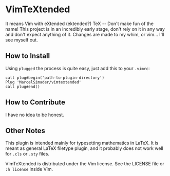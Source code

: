 # VimTeXtended

It means Vim with eXtended (ektended?) TeX -- Don't make fun of the name!  This project is
in an incredibly early stage, don't rely on it in any way and don't expect anything of it.
Changes are made to my whim, or vim...  I'll see myself out.

## How to Install

Using ``plugged`` the process is quite easy, just add this to your ``.vimrc``:
```vimscript
call plug#begin('path-to-plugin-directory')
Plug 'MarcelSimader/vimtextended'
call plug#end()
```

## How to Contribute

I have no idea to be honest.

## Other Notes

This plugin is intended mainly for typesetting mathematics in LaTeX. It is meant as
general LaTeX filetype plugin, and it probably does not work well for ``.cls`` or ``.sty``
files.

VimTeXtended is distributed under the Vim license. See the LICENSE file or ``:h license``
inside Vim.

